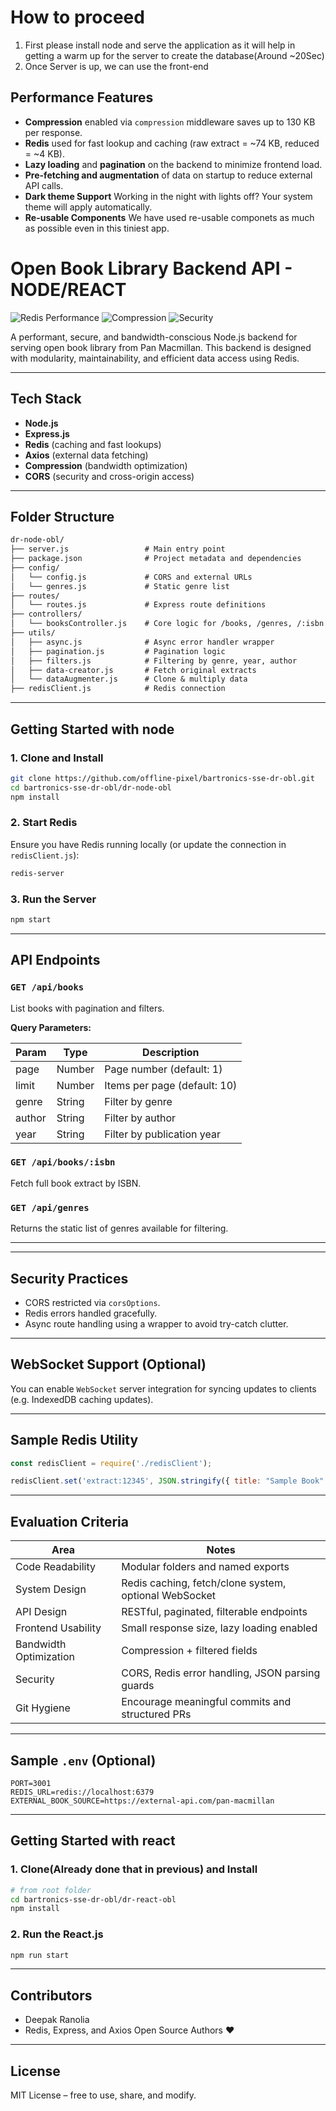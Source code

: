 # How to proceed
1. First please install node and serve the application as it will help in getting a warm up for the server to create the database(Around ~20Sec)
2. Once Server is up, we can use the front-end

## Performance Features
- **Compression** enabled via `compression` middleware saves up to 130 KB per response.
- **Redis** used for fast lookup and caching (raw extract = ~74 KB, reduced = ~4 KB).
- **Lazy loading** and **pagination** on the backend to minimize frontend load.
- **Pre-fetching and augmentation** of data on startup to reduce external API calls.
- **Dark theme Support** Working in the night with lights off? Your system theme will apply automatically.
- **Re-usable Components** We have used re-usable componets as much as possible even in this tiniest app.

# Open Book Library Backend API - NODE/REACT

![Redis Performance](https://img.shields.io/badge/Redis-Optimized-red)
![Compression](https://img.shields.io/badge/Compression-130kb%2Freq-success)
![Security](https://img.shields.io/badge/Security-CORS%20%2B%20Validation-brightgreen)

A performant, secure, and bandwidth-conscious Node.js backend for serving open book library from Pan Macmillan. This backend is designed with modularity, maintainability, and efficient data access using Redis.

---

## Tech Stack

- **Node.js**
- **Express.js**
- **Redis** (caching and fast lookups)
- **Axios** (external data fetching)
- **Compression** (bandwidth optimization)
- **CORS** (security and cross-origin access)

---

## Folder Structure

```txt
dr-node-obl/
├── server.js                 # Main entry point
├── package.json              # Project metadata and dependencies
├── config/
│   └── config.js             # CORS and external URLs
│   └── genres.js             # Static genre list
├── routes/
│   └── routes.js             # Express route definitions
├── controllers/
│   └── booksController.js    # Core logic for /books, /genres, /:isbn
├── utils/
│   ├── async.js              # Async error handler wrapper
│   ├── pagination.js         # Pagination logic
│   ├── filters.js            # Filtering by genre, year, author
│   ├── data-creator.js       # Fetch original extracts
│   └── dataAugmenter.js      # Clone & multiply data
├── redisClient.js            # Redis connection
```

---

## Getting Started with node

### 1. Clone and Install

```bash
git clone https://github.com/offline-pixel/bartronics-sse-dr-obl.git
cd bartronics-sse-dr-obl/dr-node-obl
npm install
```

### 2. Start Redis

Ensure you have Redis running locally (or update the connection in `redisClient.js`):

```bash
redis-server
```

### 3. Run the Server

```bash
npm start
```

---

## API Endpoints

### `GET /api/books`

List books with pagination and filters.

**Query Parameters:**

| Param   | Type     | Description                     |
|---------|----------|---------------------------------|
| page    | Number   | Page number (default: 1)        |
| limit   | Number   | Items per page (default: 10)    |
| genre   | String   | Filter by genre                 |
| author  | String   | Filter by author                |
| year    | String   | Filter by publication year      |

### `GET /api/books/:isbn`

Fetch full book extract by ISBN.

### `GET /api/genres`

Returns the static list of genres available for filtering.

---

---

## Security Practices

- CORS restricted via `corsOptions`.
- Redis errors handled gracefully.
- Async route handling using a wrapper to avoid try-catch clutter.

---

## WebSocket Support (Optional)

You can enable `WebSocket` server integration for syncing updates to clients (e.g. IndexedDB caching updates).

---

## Sample Redis Utility

```js
const redisClient = require('./redisClient');

redisClient.set('extract:12345', JSON.stringify({ title: "Sample Book" }));
```

---

## Evaluation Criteria

| Area                      | Notes                                                              |
|---------------------------|--------------------------------------------------------------------|
| Code Readability       | Modular folders and named exports                                 |
| System Design          | Redis caching, fetch/clone system, optional WebSocket             |
| API Design             | RESTful, paginated, filterable endpoints                          |
| Frontend Usability     | Small response size, lazy loading enabled                         |
| Bandwidth Optimization | Compression + filtered fields                                     |
| Security               | CORS, Redis error handling, JSON parsing guards                   |
| Git Hygiene            | Encourage meaningful commits and structured PRs                   |

---

## Sample `.env` (Optional)

```
PORT=3001
REDIS_URL=redis://localhost:6379
EXTERNAL_BOOK_SOURCE=https://external-api.com/pan-macmillan
```

---


## Getting Started with react

### 1. Clone(Already done that in previous) and Install

```bash
# from root folder
cd bartronics-sse-dr-obl/dr-react-obl
npm install
```

### 2. Run the React.js

```bash
npm run start
```

---


## Contributors

- Deepak Ranolia
- Redis, Express, and Axios Open Source Authors ❤️

---

## License

MIT License – free to use, share, and modify.

